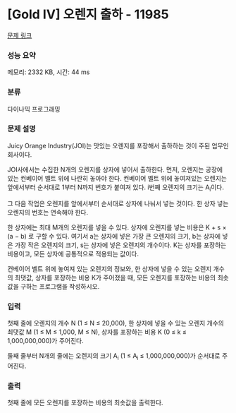 # [Gold IV] 오렌지 출하 - 11985 

[문제 링크](https://www.acmicpc.net/problem/11985) 

### 성능 요약

메모리: 2332 KB, 시간: 44 ms

### 분류

다이나믹 프로그래밍

### 문제 설명

<p>Juicy Orange Industry(JOI)는 맛있는 오렌지를 포장해서 출하하는 것이 주된 업무인 회사이다. </p>

<p>JOI사에서는 수집한 N개의 오렌지를 상자에 넣어서 출하한다. 먼저, 오렌지는 공장에 있는 컨베이어 벨트 위에 나란히 놓아야 한다. 컨베이어 벨트 위에 놓여져있는 오렌지는 앞에서부터 순서대로 1부터 N까지 번호가 붙여져 있다. i번째 오렌지의 크기는 A<sub>i</sub>이다.</p>

<p>그 다음 작업은 오렌지를 앞에서부터 순서대로 상자에 나눠서 넣는 것이다. 한 상자 넣는 오렌지의 번호는 연속해야 한다.</p>

<p>한 상자에는 최대 M개의 오렌지를 넣을 수 있다. 상자에 오렌지를 넣는 비용은 K + s × (a − b) 로 구할 수 있다. 여기서 a는 상자에 넣은 가장 큰 오렌지의 크기, b는 상자에 넣은 가장 작은 오렌지의 크기, s는 상자에 넣은 오렌지의 개수이다. K는 상자를 포장하는 비용이고, 모든 상자에 공통적으로 적용되는 값이다.</p>

<p>컨베이어 벨트 위에 놓여져 있는 오렌지의 정보와, 한 상자에 넣을 수 있는 오렌지 개수의 최댓값, 상자를 포장하는 비용 K가 주어졌을 때, 모든 오렌지를 포장하는 비용의 최솟값을 구하는 프로그램을 작성하시오.</p>

### 입력 

 <p>첫째 줄에 오렌지의 개수 N (1 ≤ N ≤ 20,000), 한 상자에 넣을 수 있는 오렌지 개수의 최댓값 M (1 ≤ M ≤ 1,000, M ≤ N), 상자를 포장하는 비용 K (0 ≤ k ≤ 1,000,000,000)가 주어진다.</p>

<p>둘째 줄부터 N개의 줄에는 오렌지의 크기 A<sub>i</sub> (1 ≤ A<sub>i</sub> ≤ 1,000,000,000)가 순서대로 주어진다. </p>

### 출력 

 <p>첫째 줄에 모든 오렌지를 포장하는 비용의 최솟값을 출력한다.</p>


